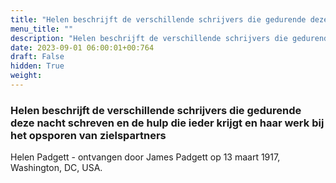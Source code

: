 ```yaml
---
title: "Helen beschrijft de verschillende schrijvers die gedurende deze nacht schreven en de hulp die ieder krijgt en haar werk bij het opsporen van zielspartners"
menu_title: ""
description: "Helen beschrijft de verschillende schrijvers die gedurende deze nacht schreven en de hulp die ieder krijgt en haar werk bij het opsporen van zielspartners"
date: 2023-09-01 06:00:01+00:764
draft: False
hidden: True
weight:
---
```

### Helen beschrijft de verschillende schrijvers die gedurende deze nacht schreven en de hulp die ieder krijgt en haar werk bij het opsporen van zielspartners

Helen Padgett - ontvangen door James Padgett op 13 maart 1917, Washington, DC, USA.
